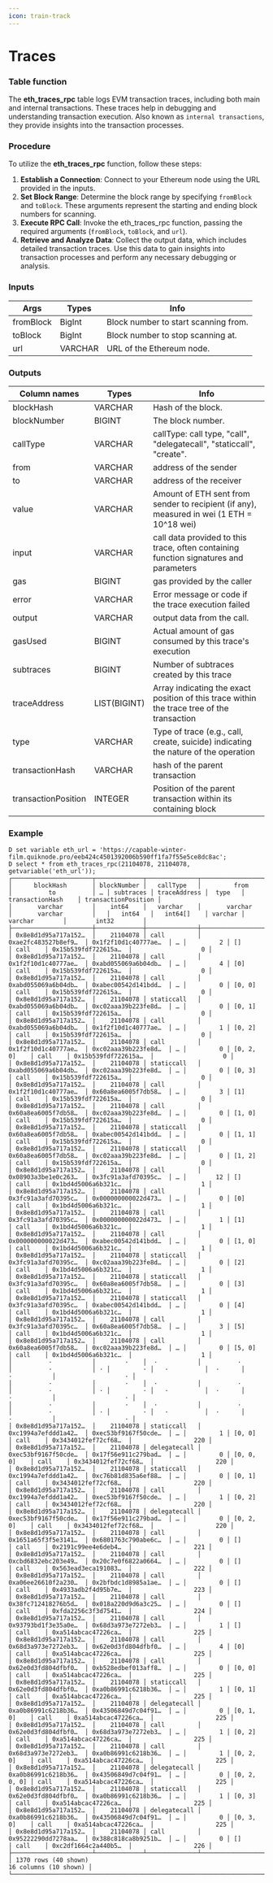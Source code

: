 ```yaml
---
icon: train-track
---
```


# Traces

### Table function

The **eth\_traces\_rpc** table logs EVM transaction traces, including both main and internal transactions. These traces help in debugging and understanding transaction execution. Also known as `internal transactions`, they provide insights into the transaction processes.

### **Procedure**

To utilize the **eth\_traces\_rpc** function, follow these steps:

1. **Establish a Connection**: Connect to your Ethereum node using the URL provided in the inputs.
2. **Set Block Range**: Determine the block range by specifying `fromBlock` and `toBlock`. These arguments represent the starting and ending block numbers for scanning.
3. **Execute RPC Call**: Invoke the eth\_traces\_rpc function, passing the required arguments (`fromBlock`, `toBlock`, and `url`).
4. **Retrieve and Analyze Data**: Collect the output data, which includes detailed transaction traces. Use this data to gain insights into transaction processes and perform any necessary debugging or analysis.

### **Inputs**

| Args      | Types   | Info                                 |
| --------- | ------- | ------------------------------------ |
| fromBlock | BigInt  | Block number to start scanning from. |
| toBlock   | BigInt  | Block number to stop scanning at.    |
| url       | VARCHAR | URL of the Ethereum node.            |

### **Outputs**

| Column names        | Types        | Info                                                                                       |
| ------------------- | ------------ | ------------------------------------------------------------------------------------------ |
| blockHash           | VARCHAR      | Hash of the block.                                                                         |
| blockNumber         | BIGINT       | The block number.                                                                          |
| callType            | VARCHAR      | callType: call type, "call", "delegatecall", "staticcall", "create".                       |
| from                | VARCHAR      | address of the sender                                                                      |
| to                  | VARCHAR      | address of the receiver                                                                    |
| value               | VARCHAR      | Amount of ETH sent from sender to recipient (if any), measured in wei (1 ETH = 10^18 wei)  |
| input               | VARCHAR      | call data provided to this trace, often containing function signatures and parameters      |
| gas                 | BIGINT       | gas provided by the caller                                                                 |
| error               | VARCHAR      | Error message or code if the trace execution failed                                        |
| output              | VARCHAR      | output data from the call.                                                                 |
| gasUsed             | BIGINT       | Actual amount of gas consumed by this trace's execution                                    |
| subtraces           | BIGINT       | Number of subtraces created by this trace                                                  |
| traceAddress        | LIST(BIGINT) | Array indicating the exact position of this trace within the trace tree of the transaction |
| type                | VARCHAR      | Type of trace (e.g., call, create, suicide) indicating the nature of the operation         |
| transactionHash     | VARCHAR      | hash of the parent transaction                                                             |
| transactionPosition | INTEGER      | Position of the parent transaction within its containing block                             |

### **Example**

```
D set variable eth_url = 'https://capable-winter-film.quiknode.pro/eeb424c4501392006b590ff1fa7f55e5ce8dc8ac';
D select * from eth_traces_rpc(21104078, 21104078, getvariable('eth_url'));
┌──────────────────────┬─────────────┬──────────────┬──────────────────────┬──────────────────────┬───┬───────────┬──────────────┬─────────┬──────────────────────┬─────────────────────┐
│      blockHash       │ blockNumber │   callType   │         from         │          to          │ … │ subtraces │ traceAddress │  type   │   transactionHash    │ transactionPosition │
│       varchar        │    int64    │   varchar    │       varchar        │       varchar        │   │   int64   │   int64[]    │ varchar │       varchar        │        int32        │
├──────────────────────┼─────────────┼──────────────┼──────────────────────┼──────────────────────┼───┼───────────┼──────────────┼─────────┼──────────────────────┼─────────────────────┤
│ 0x8e8d1d95a717a152…  │    21104078 │ call         │ 0xae2fc483527b8ef9…  │ 0x1f2f10d1c40777ae…  │ … │         2 │ []           │ call    │ 0x15b539fdf722615a…  │                   0 │
│ 0x8e8d1d95a717a152…  │    21104078 │ call         │ 0x1f2f10d1c40777ae…  │ 0xabd055069a6b04db…  │ … │         4 │ [0]          │ call    │ 0x15b539fdf722615a…  │                   0 │
│ 0x8e8d1d95a717a152…  │    21104078 │ call         │ 0xabd055069a6b04db…  │ 0xabec00542d141bdd…  │ … │         0 │ [0, 0]       │ call    │ 0x15b539fdf722615a…  │                   0 │
│ 0x8e8d1d95a717a152…  │    21104078 │ staticcall   │ 0xabd055069a6b04db…  │ 0xc02aaa39b223fe8d…  │ … │         0 │ [0, 1]       │ call    │ 0x15b539fdf722615a…  │                   0 │
│ 0x8e8d1d95a717a152…  │    21104078 │ call         │ 0xabd055069a6b04db…  │ 0x1f2f10d1c40777ae…  │ … │         1 │ [0, 2]       │ call    │ 0x15b539fdf722615a…  │                   0 │
│ 0x8e8d1d95a717a152…  │    21104078 │ call         │ 0x1f2f10d1c40777ae…  │ 0xc02aaa39b223fe8d…  │ … │         0 │ [0, 2, 0]    │ call    │ 0x15b539fdf722615a…  │                   0 │
│ 0x8e8d1d95a717a152…  │    21104078 │ staticcall   │ 0xabd055069a6b04db…  │ 0xc02aaa39b223fe8d…  │ … │         0 │ [0, 3]       │ call    │ 0x15b539fdf722615a…  │                   0 │
│ 0x8e8d1d95a717a152…  │    21104078 │ call         │ 0x1f2f10d1c40777ae…  │ 0x60a8ea6005f7db58…  │ … │         3 │ [1]          │ call    │ 0x15b539fdf722615a…  │                   0 │
│ 0x8e8d1d95a717a152…  │    21104078 │ call         │ 0x60a8ea6005f7db58…  │ 0xc02aaa39b223fe8d…  │ … │         0 │ [1, 0]       │ call    │ 0x15b539fdf722615a…  │                   0 │
│ 0x8e8d1d95a717a152…  │    21104078 │ staticcall   │ 0x60a8ea6005f7db58…  │ 0xabec00542d141bdd…  │ … │         0 │ [1, 1]       │ call    │ 0x15b539fdf722615a…  │                   0 │
│ 0x8e8d1d95a717a152…  │    21104078 │ staticcall   │ 0x60a8ea6005f7db58…  │ 0xc02aaa39b223fe8d…  │ … │         0 │ [1, 2]       │ call    │ 0x15b539fdf722615a…  │                   0 │
│ 0x8e8d1d95a717a152…  │    21104078 │ call         │ 0x08903a3be1e0c263…  │ 0x3fc91a3afd70395c…  │ … │        12 │ []           │ call    │ 0x1bd4d5006a6b321c…  │                   1 │
│ 0x8e8d1d95a717a152…  │    21104078 │ call         │ 0x3fc91a3afd70395c…  │ 0x000000000022d473…  │ … │         0 │ [0]          │ call    │ 0x1bd4d5006a6b321c…  │                   1 │
│ 0x8e8d1d95a717a152…  │    21104078 │ call         │ 0x3fc91a3afd70395c…  │ 0x000000000022d473…  │ … │         1 │ [1]          │ call    │ 0x1bd4d5006a6b321c…  │                   1 │
│ 0x8e8d1d95a717a152…  │    21104078 │ call         │ 0x000000000022d473…  │ 0xabec00542d141bdd…  │ … │         0 │ [1, 0]       │ call    │ 0x1bd4d5006a6b321c…  │                   1 │
│ 0x8e8d1d95a717a152…  │    21104078 │ staticcall   │ 0x3fc91a3afd70395c…  │ 0xc02aaa39b223fe8d…  │ … │         0 │ [2]          │ call    │ 0x1bd4d5006a6b321c…  │                   1 │
│ 0x8e8d1d95a717a152…  │    21104078 │ staticcall   │ 0x3fc91a3afd70395c…  │ 0x60a8ea6005f7db58…  │ … │         0 │ [3]          │ call    │ 0x1bd4d5006a6b321c…  │                   1 │
│ 0x8e8d1d95a717a152…  │    21104078 │ staticcall   │ 0x3fc91a3afd70395c…  │ 0xabec00542d141bdd…  │ … │         0 │ [4]          │ call    │ 0x1bd4d5006a6b321c…  │                   1 │
│ 0x8e8d1d95a717a152…  │    21104078 │ call         │ 0x3fc91a3afd70395c…  │ 0x60a8ea6005f7db58…  │ … │         3 │ [5]          │ call    │ 0x1bd4d5006a6b321c…  │                   1 │
│ 0x8e8d1d95a717a152…  │    21104078 │ call         │ 0x60a8ea6005f7db58…  │ 0xc02aaa39b223fe8d…  │ … │         0 │ [5, 0]       │ call    │ 0x1bd4d5006a6b321c…  │                   1 │
│          ·           │        ·    │  ·           │          ·           │          ·           │ · │         · │   ·          │  ·      │          ·           │                   · │
│          ·           │        ·    │  ·           │          ·           │          ·           │ · │         · │   ·          │  ·      │          ·           │                   · │
│          ·           │        ·    │  ·           │          ·           │          ·           │ · │         · │   ·          │  ·      │          ·           │                   · │
│ 0x8e8d1d95a717a152…  │    21104078 │ staticcall   │ 0xc1994a7efddd1a42…  │ 0xec53bf9167f50cde…  │ … │         1 │ [0, 0]       │ call    │ 0x3434012fef72cf68…  │                 220 │
│ 0x8e8d1d95a717a152…  │    21104078 │ delegatecall │ 0xec53bf9167f50cde…  │ 0x17f56e911c279bad…  │ … │         0 │ [0, 0, 0]    │ call    │ 0x3434012fef72cf68…  │                 220 │
│ 0x8e8d1d95a717a152…  │    21104078 │ staticcall   │ 0xc1994a7efddd1a42…  │ 0xc76b81d835a6ef88…  │ … │         0 │ [0, 1]       │ call    │ 0x3434012fef72cf68…  │                 220 │
│ 0x8e8d1d95a717a152…  │    21104078 │ call         │ 0xc1994a7efddd1a42…  │ 0xec53bf9167f50cde…  │ … │         1 │ [0, 2]       │ call    │ 0x3434012fef72cf68…  │                 220 │
│ 0x8e8d1d95a717a152…  │    21104078 │ delegatecall │ 0xec53bf9167f50cde…  │ 0x17f56e911c279bad…  │ … │         0 │ [0, 2, 0]    │ call    │ 0x3434012fef72cf68…  │                 220 │
│ 0x8e8d1d95a717a152…  │    21104078 │ call         │ 0x1651a65f3f5e3141…  │ 0x6801763c790abe6c…  │ … │         0 │ []           │ call    │ 0x2191c99ee4e6deb4…  │                 221 │
│ 0x8e8d1d95a717a152…  │    21104078 │ call         │ 0xcbd6832ebc203e49…  │ 0x20c7e0f6822a0664…  │ … │         0 │ []           │ call    │ 0x563ead3eca191083…  │                 222 │
│ 0x8e8d1d95a717a152…  │    21104078 │ call         │ 0xa06ee26610f2a230…  │ 0x2bfbdc1d8985a1ae…  │ … │         0 │ []           │ call    │ 0x4933adb2f4d95b7e…  │                 223 │
│ 0x8e8d1d95a717a152…  │    21104078 │ call         │ 0x38fc712418276b5d…  │ 0x018a220d9d6a3c25…  │ … │         0 │ []           │ call    │ 0xfda2256c3f3d7541…  │                 224 │
│ 0x8e8d1d95a717a152…  │    21104078 │ call         │ 0x93793bd1f3e35a0e…  │ 0x68d3a973e7272eb3…  │ … │         1 │ []           │ call    │ 0xa514abcac47226ca…  │                 225 │
│ 0x8e8d1d95a717a152…  │    21104078 │ call         │ 0x68d3a973e7272eb3…  │ 0x62e0d3fd804dfbf0…  │ … │         4 │ [0]          │ call    │ 0xa514abcac47226ca…  │                 225 │
│ 0x8e8d1d95a717a152…  │    21104078 │ call         │ 0x62e0d3fd804dfbf0…  │ 0xb528edbef013aff8…  │ … │         0 │ [0, 0]       │ call    │ 0xa514abcac47226ca…  │                 225 │
│ 0x8e8d1d95a717a152…  │    21104078 │ staticcall   │ 0x62e0d3fd804dfbf0…  │ 0xa0b86991c6218b36…  │ … │         1 │ [0, 1]       │ call    │ 0xa514abcac47226ca…  │                 225 │
│ 0x8e8d1d95a717a152…  │    21104078 │ delegatecall │ 0xa0b86991c6218b36…  │ 0x43506849d7c04f91…  │ … │         0 │ [0, 1, 0]    │ call    │ 0xa514abcac47226ca…  │                 225 │
│ 0x8e8d1d95a717a152…  │    21104078 │ call         │ 0x62e0d3fd804dfbf0…  │ 0x68d3a973e7272eb3…  │ … │         1 │ [0, 2]       │ call    │ 0xa514abcac47226ca…  │                 225 │
│ 0x8e8d1d95a717a152…  │    21104078 │ call         │ 0x68d3a973e7272eb3…  │ 0xa0b86991c6218b36…  │ … │         1 │ [0, 2, 0]    │ call    │ 0xa514abcac47226ca…  │                 225 │
│ 0x8e8d1d95a717a152…  │    21104078 │ delegatecall │ 0xa0b86991c6218b36…  │ 0x43506849d7c04f91…  │ … │         0 │ [0, 2, 0, 0] │ call    │ 0xa514abcac47226ca…  │                 225 │
│ 0x8e8d1d95a717a152…  │    21104078 │ staticcall   │ 0x62e0d3fd804dfbf0…  │ 0xa0b86991c6218b36…  │ … │         1 │ [0, 3]       │ call    │ 0xa514abcac47226ca…  │                 225 │
│ 0x8e8d1d95a717a152…  │    21104078 │ delegatecall │ 0xa0b86991c6218b36…  │ 0x43506849d7c04f91…  │ … │         0 │ [0, 3, 0]    │ call    │ 0xa514abcac47226ca…  │                 225 │
│ 0x8e8d1d95a717a152…  │    21104078 │ call         │ 0x95222290dd7278aa…  │ 0x388c818ca8b9251b…  │ … │         0 │ []           │ call    │ 0xc2df1664c2a440b5…  │                 226 │
├──────────────────────┴─────────────┴──────────────┴──────────────────────┴──────────────────────┴───┴───────────┴──────────────┴─────────┴──────────────────────┴─────────────────────┤
│ 1370 rows (40 shown)                                                                                                                                            16 columns (10 shown) │
└───────────────────────────────────────────────────────────────────────────────────────────────────────────────────────────────────────────────────────────────────────────────────────┘
```

